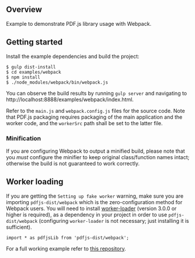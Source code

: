 ## Overview

Example to demonstrate PDF.js library usage with Webpack.

## Getting started

Install the example dependencies and build the project:

    $ gulp dist-install
    $ cd examples/webpack
    $ npm install
    $ ./node_modules/webpack/bin/webpack.js

You can observe the build results by running `gulp server` and navigating to
http://localhost:8888/examples/webpack/index.html.

Refer to the `main.js` and `webpack.config.js` files for the source code.
Note that PDF.js packaging requires packaging of the main application and
the worker code, and the `workerSrc` path shall be set to the latter file.

### Minification

If you are configuring Webpack to output a minified build, please note that you
*must* configure the minifier to keep original class/function names intact;
otherwise the build is not guaranteed to work correctly.

## Worker loading

If you are getting the `Setting up fake worker` warning, make sure you are
importing `pdfjs-dist/webpack` which is the zero-configuration method for
Webpack users. You will need to install
[worker-loader](https://github.com/webpack-contrib/worker-loader) (version 3.0.0 or higher is required), as a
dependency in your project in order to use `pdfjs-dist/webpack` (configuring
`worker-loader` is not necessary; just installing it is sufficient).

    import * as pdfjsLib from 'pdfjs-dist/webpack';

For a full working example refer to [this repository](https://github.com/yurydelendik/pdfjs-react).
